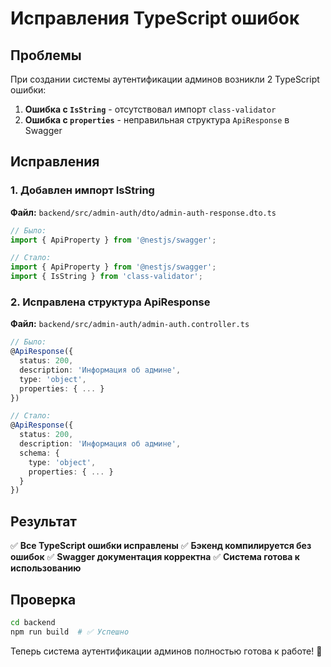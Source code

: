 # Исправления TypeScript ошибок

## Проблемы

При создании системы аутентификации админов возникли 2 TypeScript ошибки:

1. **Ошибка с `IsString`** - отсутствовал импорт `class-validator`
2. **Ошибка с `properties`** - неправильная структура `ApiResponse` в Swagger

## Исправления

### 1. Добавлен импорт IsString

**Файл:** `backend/src/admin-auth/dto/admin-auth-response.dto.ts`

```typescript
// Было:
import { ApiProperty } from '@nestjs/swagger';

// Стало:
import { ApiProperty } from '@nestjs/swagger';
import { IsString } from 'class-validator';
```

### 2. Исправлена структура ApiResponse

**Файл:** `backend/src/admin-auth/admin-auth.controller.ts`

```typescript
// Было:
@ApiResponse({
  status: 200,
  description: 'Информация об админе',
  type: 'object',
  properties: { ... }
})

// Стало:
@ApiResponse({
  status: 200,
  description: 'Информация об админе',
  schema: {
    type: 'object',
    properties: { ... }
  }
})
```

## Результат

✅ **Все TypeScript ошибки исправлены**
✅ **Бэкенд компилируется без ошибок**
✅ **Swagger документация корректна**
✅ **Система готова к использованию**

## Проверка

```bash
cd backend
npm run build  # ✅ Успешно
```

Теперь система аутентификации админов полностью готова к работе! 🚀

